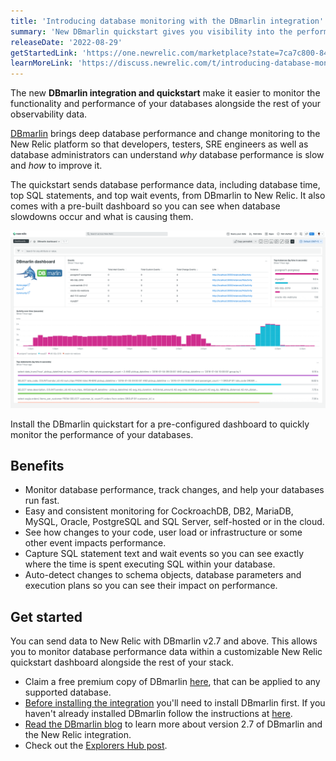 ```yaml
---
title: 'Introducing database monitoring with the DBmarlin integration'
summary: 'New DBmarlin quickstart gives you visibility into the performance of your databases such as Oracle, MySQL, Postgres, SQL Server, Db2 and CockroachDB and more.'
releaseDate: '2022-08-29'
getStartedLink: 'https://one.newrelic.com/marketplace?state=7ca7c800-845d-8b31-4677-d21bcc061961'
learnMoreLink: 'https://discuss.newrelic.com/t/introducing-database-monitoring-with-the-dbmarlin-integration/189202'
---
```

The new **DBmarlin integration and quickstart** make it easier to monitor the functionality and performance of your databases alongside the rest of your observability data. 

[DBmarlin](https://www.dbmarlin.com/) brings deep database performance and change monitoring to the New Relic platform so that developers, testers, SRE engineers as well as database administrators can understand *why* database performance is slow and *how* to improve it.

The quickstart sends database performance data, including database time, top SQL statements, and top wait events, from DBmarlin to New Relic. It also comes with a pre-built dashboard so you can see when database slowdowns occur and what is causing them.

![DBmarlin quickstart dashboard](./images/dbmarlin_dashboard.png "A screenshot that shows the DBmarlin quickstart dashboard in New Relic.")

<figcaption>Install the DBmarlin quickstart for a pre-configured dashboard to quickly monitor the performance of your databases.</figcaption>

## Benefits

* Monitor database performance, track changes, and help your databases run fast.
* Easy and consistent monitoring for CockroachDB, DB2, MariaDB, MySQL, Oracle, PostgreSQL and SQL Server, self-hosted or in the cloud. 
* See how changes to your code, user load or infrastructure or some other event impacts performance.
* Capture SQL statement text and wait events so you can see exactly where the time is spent executing SQL within your database. 
* Auto-detect changes to schema objects, database parameters and execution plans so you can see their impact on performance.

## Get started
You can send data to New Relic with DBmarlin v2.7 and above. This allows you to monitor database performance data within a customizable New Relic quickstart dashboard alongside the rest of your stack.

* Claim a free premium copy of DBmarlin [here](https://www.dbmarlin.com/new-relic-offer), that can be applied to any supported database.
* [Before installing the integration](https://docs.dbmarlin.com/docs/integrations/newrelic/) you'll need to install DBmarlin first. If you haven't already installed DBmarlin follow the instructions at [here](https://docs.dbmarlin.com/docs/Getting-Started/hardware-requirements).
* [Read the DBmarlin blog](https://www.dbmarlin.com/blog/2022-07-29-dbmarlin-v2-7-0-released) to learn more about version 2.7 of DBmarlin and the New Relic integration.
* Check out the [Explorers Hub post](https://discuss.newrelic.com/t/introducing-database-monitoring-with-the-dbmarlin-integration/189202).